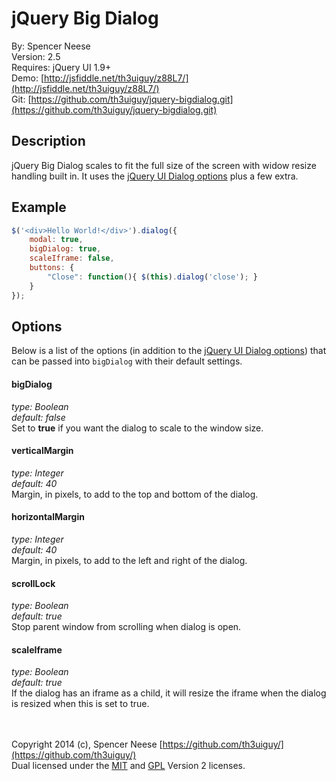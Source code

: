 jQuery Big Dialog
====================
By: Spencer Neese   
Version: 2.5   
Requires: jQuery UI 1.9+   
Demo: [http://jsfiddle.net/th3uiguy/z88L7/](http://jsfiddle.net/th3uiguy/z88L7/)   
Git: [https://github.com/th3uiguy/jquery-bigdialog.git](https://github.com/th3uiguy/jquery-bigdialog.git)   


Description
---------------------
jQuery Big Dialog scales to fit the full size of the screen with widow resize handling built in. It uses 
the [jQuery UI Dialog options](http://jqueryui.com/demos/dialog/#options) plus a few extra.





Example
---------------------
```js
$('<div>Hello World!</div>').dialog({
	modal: true,
	bigDialog: true,
	scaleIframe: false,
	buttons: {
		"Close": function(){ $(this).dialog('close'); }
	}
});
```




Options
---------------------
Below is a list of the options (in addition to the [jQuery UI Dialog options](http://jqueryui.com/demos/dialog/#options)) that can be passed into `bigDialog` with their default settings.

#### bigDialog ####
*type: Boolean*   
*default: false*   
Set to **true** if you want the dialog to scale to the window size.
	
#### verticalMargin ####
*type: Integer*   
*default: 40*   
Margin, in pixels, to add to the top and bottom of the dialog.
	
#### horizontalMargin ####
*type: Integer*   
*default: 40*   
Margin, in pixels, to add to the left and right of the dialog.

#### scrollLock ####
*type: Boolean*   
*default: true*   
Stop parent window from scrolling when dialog is open.
	
#### scaleIframe ####
*type: Boolean*   
*default: true*   
If the dialog has an iframe as a child, it will resize the iframe when the dialog is resized when this is set to true.




<br /><br />
Copyright 2014 (c), Spencer Neese [https://github.com/th3uiguy/](https://github.com/th3uiguy/)   
Dual licensed under the 
[MIT](https://raw.github.com/th3uiguy/jquery-bigdialog/master/MIT-LICENSE.txt) and 
[GPL](https://raw.github.com/th3uiguy/jquery-bigdialog/master/GPL-LICENSE.txt) Version 2 licenses.   

